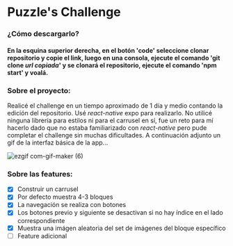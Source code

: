 # Puzzle's Challenge

### ¿Cómo descargarlo?

#### En la esquina superior derecha, en el botón 'code' seleccione clonar repositorio y copie el link, luego en una consola, ejecute el comando 'git clone ***url copiada***' y se clonará el repositorio, ejecute el comando 'npm start' y voalá.

### Sobre el proyecto:
Realicé el challenge en un tiempo aproximado de 1 día y medio contando la edición del repositorio. Usé *react-native* expo para realizarlo.
No utilicé ninguna librería para estilos ni para el carrusel en sí, fue un reto para mí hacerlo dado que no estaba familiarizado con *react-native* pero pude completar el challenge sin muchas dificultades. A continuación adjunto un gif de la interfaz básica de la app...

![ezgif com-gif-maker (6)](https://user-images.githubusercontent.com/75500719/131028696-ae16b86a-828b-4aeb-bb75-1cf0ffbd5efb.gif)


### Sobre las features:


- [x] Construir un carrusel
- [x] Por defecto muestra 4-3 bloques
- [x] La navegación se realiza con botones
- [x] Los botones previo y siguiente se desactivan si no hay índice en el lado correspondiente
- [x] Muestra una imágen aleatoria del set de imágenes del bloque específico
- [ ] Feature adicional
